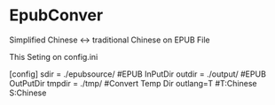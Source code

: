 # EpubConver
Simplified Chinese &lt;-> traditional Chinese on EPUB File

This Seting on config.ini

[config]
sdir = ./epubsource/  #EPUB InPutDir
outdir = ./output/    #EPUB OutPutDir
tmpdir = ./tmp/       #Convert Temp Dir
outlang=T             #T:Chinese   S:Chinese


